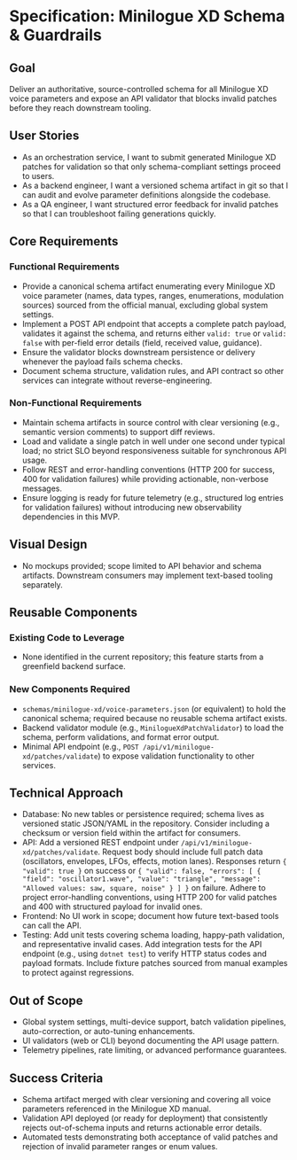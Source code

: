 # Specification: Minilogue XD Schema & Guardrails

## Goal
Deliver an authoritative, source-controlled schema for all Minilogue XD voice parameters and expose an API validator that blocks invalid patches before they reach downstream tooling.

## User Stories
- As an orchestration service, I want to submit generated Minilogue XD patches for validation so that only schema-compliant settings proceed to users.
- As a backend engineer, I want a versioned schema artifact in git so that I can audit and evolve parameter definitions alongside the codebase.
- As a QA engineer, I want structured error feedback for invalid patches so that I can troubleshoot failing generations quickly.

## Core Requirements
### Functional Requirements
- Provide a canonical schema artifact enumerating every Minilogue XD voice parameter (names, data types, ranges, enumerations, modulation sources) sourced from the official manual, excluding global system settings.
- Implement a POST API endpoint that accepts a complete patch payload, validates it against the schema, and returns either `valid: true` or `valid: false` with per-field error details (field, received value, guidance).
- Ensure the validator blocks downstream persistence or delivery whenever the payload fails schema checks.
- Document schema structure, validation rules, and API contract so other services can integrate without reverse-engineering.

### Non-Functional Requirements
- Maintain schema artifacts in source control with clear versioning (e.g., semantic version comments) to support diff reviews.
- Load and validate a single patch in well under one second under typical load; no strict SLO beyond responsiveness suitable for synchronous API usage.
- Follow REST and error-handling conventions (HTTP 200 for success, 400 for validation failures) while providing actionable, non-verbose messages.
- Ensure logging is ready for future telemetry (e.g., structured log entries for validation failures) without introducing new observability dependencies in this MVP.

## Visual Design
- No mockups provided; scope limited to API behavior and schema artifacts. Downstream consumers may implement text-based tooling separately.

## Reusable Components
### Existing Code to Leverage
- None identified in the current repository; this feature starts from a greenfield backend surface.

### New Components Required
- `schemas/minilogue-xd/voice-parameters.json` (or equivalent) to hold the canonical schema; required because no reusable schema artifact exists.
- Backend validator module (e.g., `MinilogueXdPatchValidator`) to load the schema, perform validations, and format error output.
- Minimal API endpoint (e.g., `POST /api/v1/minilogue-xd/patches/validate`) to expose validation functionality to other services.

## Technical Approach
- Database: No new tables or persistence required; schema lives as versioned static JSON/YAML in the repository. Consider including a checksum or version field within the artifact for consumers.
- API: Add a versioned REST endpoint under `/api/v1/minilogue-xd/patches/validate`. Request body should include full patch data (oscillators, envelopes, LFOs, effects, motion lanes). Responses return `{ "valid": true }` on success or `{ "valid": false, "errors": [ { "field": "oscillator1.wave", "value": "triangle", "message": "Allowed values: saw, square, noise" } ] }` on failure. Adhere to project error-handling conventions, using HTTP 200 for valid patches and 400 with structured payload for invalid ones.
- Frontend: No UI work in scope; document how future text-based tools can call the API.
- Testing: Add unit tests covering schema loading, happy-path validation, and representative invalid cases. Add integration tests for the API endpoint (e.g., using `dotnet test`) to verify HTTP status codes and payload formats. Include fixture patches sourced from manual examples to protect against regressions.

## Out of Scope
- Global system settings, multi-device support, batch validation pipelines, auto-correction, or auto-tuning enhancements.
- UI validators (web or CLI) beyond documenting the API usage pattern.
- Telemetry pipelines, rate limiting, or advanced performance guarantees.

## Success Criteria
- Schema artifact merged with clear versioning and covering all voice parameters referenced in the Minilogue XD manual.
- Validation API deployed (or ready for deployment) that consistently rejects out-of-schema inputs and returns actionable error details.
- Automated tests demonstrating both acceptance of valid patches and rejection of invalid parameter ranges or enum values.
